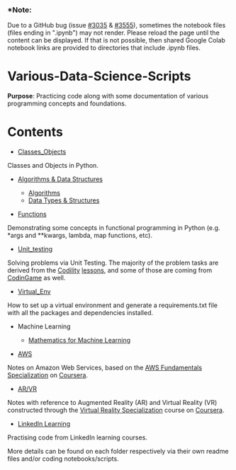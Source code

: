 ### *Note:
Due to a GitHub bug (issue [#3035](https://github.com/jupyter/notebook/issues/3035) & [#3555](https://github.com/jupyter/notebook/issues/3555)), sometimes the notebook files (files ending in ".ipynb") may not render. Please reload the page until the content can be displayed. If that is not possible, then shared Google Colab notebook links are provided to directories that include .ipynb files.

# Various-Data-Science-Scripts

**Purpose**: Practicing code along with some documentation of various programming concepts and foundations.

Contents
=======================

* [Classes_Objects](https://github.com/dimi-fn/Various-Data-Science-Scripts/tree/main/Classes_Objects)

Classes and Objects in Python.

* [Algorithms & Data Structures](https://github.com/dimi-fn/Various-Data-Science-Scripts/tree/main/Algorithms_Data_Structures)
    * [Algorithms](https://github.com/dimi-fn/Various-Data-Science-Scripts/tree/main/Algorithms_Data_Structures/Algorithms)
    * [Data Types & Structures](https://github.com/dimi-fn/Various-Data-Science-Scripts/tree/main/Algorithms_Data_Structures/Data_Types_%26_Structures)

* [Functions](https://github.com/dimi-fn/Various-Data-Science-Scripts/tree/main/Functions)

Demonstrating some concepts in functional programming in Python (e.g. *args and **kwargs, lambda, map functions, etc).

* [Unit_testing](https://github.com/dimi-fn/Various-Data-Science-Scripts/tree/main/Unit_testing)

Solving problems via Unit Testing. The majority of the problem tasks are derived from the [Codility](https://www.codility.com/) [lessons](https://app.codility.com/programmers/lessons/1-iterations/), and some of those are coming from [CodinGame](https://www.codingame.com/) as well.
  
* [Virtual_Env](https://github.com/dimi-fn/Various-Data-Science-Scripts/tree/main/Virtual_Env)

How to set up a virtual environment and generate a requirements.txt file with all the packages and dependencies installed.

* Machine Learning
    * [Mathematics for Machine Learning](https://github.com/dimi-fn/Various-Data-Science-Scripts/tree/main/Machine_Learning/Maths_for_ML)

* [AWS](https://github.com/dimi-fn/Various-Data-Science-Scripts/tree/main/AWS)

Notes on Amazon Web Services, based on the [AWS Fundamentals Specialization](https://www.coursera.org/specializations/aws-fundamentals) on [Coursera](https://www.coursera.org/).

* [AR/VR](https://github.com/dimi-fn/Various-Data-Science-Scripts/tree/main/AR_VR)

Notes with reference to Augmented Reality (AR) and Virtual Reality (VR) constructed through the [Virtual Reality Specialization](https://www.coursera.org/specializations/virtual-reality) course on [Coursera](https://www.coursera.org/).

* [LinkedIn Learning](https://github.com/dimi-fn/Various-Data-Science-Scripts/tree/main/LinkedIn_Learning)

Practising code from LinkedIn learning courses.



More details can be found on each folder respectively via their own readme files and/or coding notebooks/scripts.